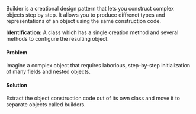 Builder is a creational design pattern that lets you construct complex objects step by step.
It allows you to produce diffrenet types and representations of an object using the same construction code.

**Identification:** 
A class which has a single creation method and several methods to configure the resulting object.

#### Problem
Imagine a complex object that requires laborious, step-by-step initialization of many fields and nested objects.

#### Solution

Extract the object construction code out of its own class and move it to separate objects called builders.